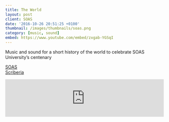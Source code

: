 ```yaml
---
title: The World
layout: post
client: SOAS
date: '2016-10-26 20:51:25 +0100'
thumbnail: /images/thumbnails/soas.png
category: [music, sound]
embed: https://www.youtube.com/embed/zxgab-YGSqI
---
```


Music and sound for a short history of the world to celebrate SOAS University’s centenary

<a href="https://www.soas.ac.uk/">SOAS</a><br>
<a href="http://www.scriberia.co.uk/">Scriberia</a>

<iframe style="border: 0; width: 100%; height: 120px;" src="https://bandcamp.com/EmbeddedPlayer/album=118052895/size=large/bgcol=ffffff/linkcol=333333/tracklist=false/artwork=none/transparent=true/" seamless=""><a href="http://skillbard.bandcamp.com/album/clockwork">Clockwork by Skillbard</a></iframe>
